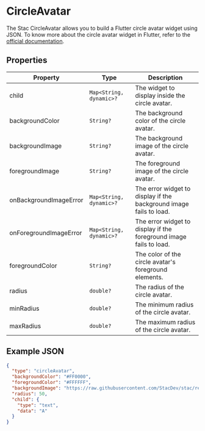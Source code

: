 # CircleAvatar

The Stac CircleAvatar allows you to build a Flutter circle avatar widget using JSON.
To know more about the circle avatar widget in Flutter, refer to the [official documentation](https://api.flutter.dev/flutter/material/CircleAvatar-class.html).

## Properties

| Property                | Type                    | Description                                                                 |
|-------------------------|-------------------------|-----------------------------------------------------------------------------|
| child                   | `Map<String, dynamic>?` | The widget to display inside the circle avatar.                             |
| backgroundColor         | `String?`               | The background color of the circle avatar.                                  |
| backgroundImage         | `String?`               | The background image of the circle avatar.                                  |
| foregroundImage         | `String?`               | The foreground image of the circle avatar.                                  |
| onBackgroundImageError  | `Map<String, dynamic>?` | The error widget to display if the background image fails to load.          |
| onForegroundImageError  | `Map<String, dynamic>?` | The error widget to display if the foreground image fails to load.          |
| foregroundColor         | `String?`               | The color of the circle avatar's foreground elements.                       |
| radius                  | `double?`               | The radius of the circle avatar.                                            |
| minRadius               | `double?`               | The minimum radius of the circle avatar.                                    |
| maxRadius               | `double?`               | The maximum radius of the circle avatar.                                    |

## Example JSON

```json
{
  "type": "circleAvatar",
  "backgroundColor": "#FF0000",
  "foregroundColor": "#FFFFFF",
  "backgroundImage": "https://raw.githubusercontent.com/StacDev/stac/refs/heads/dev/assets/companies/bettrdo.jpg",
  "radius": 50,
  "child": {
    "type": "text",
    "data": "A"
  }
}
```